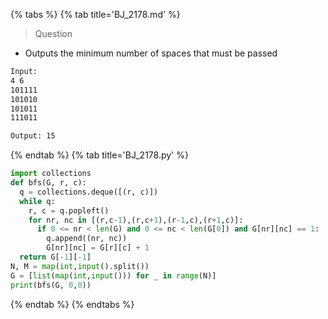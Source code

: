 {% tabs %}
{% tab title='BJ_2178.md' %}

> Question

* Outputs the minimum number of spaces that must be passed

```txt
Input:
4 6
101111
101010
101011
111011

Output: 15
```

{% endtab %}
{% tab title='BJ_2178.py' %}

```py
import collections
def bfs(G, r, c):
  q = collections.deque([(r, c)])
  while q:
    r, c = q.popleft()
    for nr, nc in [(r,c-1),(r,c+1),(r-1,c),(r+1,c)]:
      if 0 <= nr < len(G) and 0 <= nc < len(G[0]) and G[nr][nc] == 1:
        q.append((nr, nc))
        G[nr][nc] = G[r][c] + 1
  return G[-1][-1]
N, M = map(int,input().split())
G = [list(map(int,input())) for _ in range(N)]
print(bfs(G, 0,0))
```

{% endtab %}
{% endtabs %}
